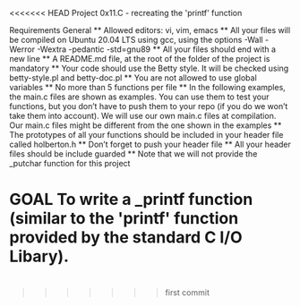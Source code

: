 <<<<<<< HEAD
Project 0x11.C - recreating the 'printf' function

Requirements
General
** Allowed editors: vi, vim, emacs
** All your files will be compiled on Ubuntu 20.04 LTS using gcc, using the options -Wall -Werror -Wextra -pedantic -std=gnu89
** All your files should end with a new line
** A README.md file, at the root of the folder of the project is mandatory
** Your code should use the Betty style. It will be checked using betty-style.pl and betty-doc.pl
** You are not allowed to use global variables
** No more than 5 functions per file
** In the following examples, the main.c files are shown as examples. You can use them to test your functions, but you don’t have to push them to your repo (if you do we won’t take them into account). We will use our own main.c files at compilation. Our main.c files might be different from the one shown in the examples
** The prototypes of all your functions should be included in your header file called holberton.h
** Don’t forget to push your header file
** All your header files should be include guarded
** Note that we will not provide the _putchar function for this project

GOAL
To write a _printf function (similar to the 'printf' function provided by the standard C I/O Libary).
=======
#
>>>>>>> first commit
